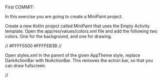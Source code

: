 First COMMIT:

In this exercise you are going to create a MiniPaint project.

Create a new Kotlin project called MiniPaint that uses the Empty Activity template.
Open the app/res/values/colors.xml file and add the following two colors. One for the background, and one for drawing.

//
<color name="colorBackground">#FFFF5500</color>
<color name="colorPaint">#FFFFEB3B</color>
//

Open styles.xml In the parent of the given AppTheme style, replace DarkActionBar with NoActionBar. This removes the action bar,
so that you can draw fullscreen.

// <style name="AppTheme" parent="Theme.AppCompat.Light.NoActionBar">

Second COMMIT:

Next, you going to create a custom view, MyCanvasView for drawing. In the app.java.com.example.android.minipaint package create a new Kotlin file called MyCanvasView. Make the canvas view class, extend the view class, and pass in the context and go with the suggested imports.

//
import android.content.Context
import android.view.View

class MyCanvasView(context: Context) : View(context) {
}
//

7.	Exercise: Set MyCanvasView as the Content View

	To display what you will draw in MyCanvasView,you have to set it as the ContentView of the MainActivity.

	Open strings.xml and define a string to use for the views contents description.
<string name="canvasContentDescription">Mini Paint is a simple line drawing app.
   Drag your fingers to draw. Rotate the phone to clear.</string>


	Next, open MainActivity.kt. In onCreate delete setContentView. Next, create an instance of MyCanvasView.

val myCanvasView = MyCanvasView(this)


	Below that, request the fullscreen for the layout of MyCanvasView.
Do this by setting the SYSTEM_UI_FLAG_FULLSCREEN flag on MyCanvasView.
In this way, the view completely fills the screen.
myCanvasView.systemUiVisibility = SYSTEM_UI_FLAG_FULLSCREEN

	Next, add a content description.
myCanvasView.contentDescription = getString(R.string.canvasContentDescription)

Finally, below that, set the ContentView to MyCanvasView.
setContentView(myCanvasView)

	You're going to need to know the size of the view for drawing, but you can't get the size of the view in this onCreate method because the size has not been determined at this point.

	Now, it's time for you to run your app.
When you run your app, you will see a completely widescreen
because Canvas has no size and you have not drawn anything yet.

8.	Exercise: Override onSizeChanged()

	The onSizeChanged method is caused by the Android system whenever a view changes size. Because the view starts out with no size, the view's onSizeChanged method is also called after the activity first creates an inflates the view. This onSizeChanged method is therefore the ideal place to create and set up the Views Canvas.

	In MyCanvasView at the class level, defined member variables for a Canvas and a Bitmap. Column extraCanvas and extra Bitmap.

private lateinit var extraCanvas: Canvas
private lateinit var extraBitmap: Bitmap

 	These are your Bitmap and Canvas for caching what has been drawn before.

	Define a class level variable, background color for the background color of the Canvas and initialize it to the color background you defined earlier.

private val backgroundColor = ResourcesCompat.getColor(resources, R.color.colorBackground, null)

	In MyCanvasView, override the onSizeChanged method. This callback method is called by the Android system with the changed screen dimensions. That is with a new width and height to change to and the old width and height to change from. 	

override fun onSizeChanged(width: Int, height: Int, oldWidth: Int, oldHeight: Int) {
   super.onSizeChanged(width, height, oldWidth, oldHeight)
}

	Inside onSizeChanged, create an instance of Bitmap with a new width and height, which are the screen size and assign it to extra Bitmap. The third argument is the Bitmap color configuration. ARGB_8888 stores each color in four bytes and is recommended.

extraBitmap = Bitmap.createBitmap(width, height, Bitmap.Config.ARGB_8888)


 	Below, create a Canvas instance from extra Bitmap and assign it to extra Canvas. Specify the background color in which to fill extra Canvas.

extraCanvas = Canvas(extraBitmap)
extraCanvas.drawColor(backgroundColor)




	Looking at onSizeChanged, a new Bitmap and Canvas are created. every time the function executes. You do need a new Bitmap because the size has changed. However, this is a memory leak leaving the old Bitmaps around. To fix this, recycle extra Bitmap before creating the new one.

if (::extraBitmap.isInitialized) extraBitmap.recycle()


THIRD COMMIT: 
